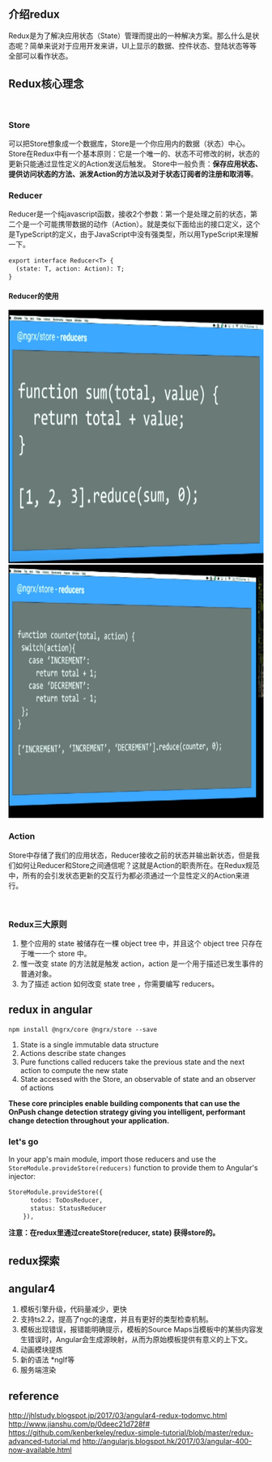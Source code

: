 ## 介绍redux
Redux是为了解决应用状态（State）管理而提出的一种解决方案。那么什么是状态呢？简单来说对于应用开发来讲，UI上显示的数据、控件状态、登陆状态等等全部可以看作状态。


## Redux核心理念
<img src="http://note.youdao.com/yws/api/personal/file/C6857B9A982B483EB0E75EA4ACDF37E0?method=download&shareKey=222e4fd7cd5ccdf5f313ca5d7086a83c" alt="">

### Store
可以把Store想象成一个数据库，Store是一个你应用内的数据（状态）中心。Store在Redux中有一个基本原则：它是一个唯一的、状态不可修改的树，状态的更新只能通过显性定义的Action发送后触发。
Store中一般负责：**保存应用状态、提供访问状态的方法、派发Action的方法以及对于状态订阅者的注册和取消等**。

### Reducer
Reducer是一个纯javascript函数，接收2个参数：第一个是处理之前的状态，第二个是一个可能携带数据的动作（Action）。就是类似下面给出的接口定义，这个是TypeScript的定义，由于JavaScript中没有强类型，所以用TypeScript来理解一下。
```
export interface Reducer<T> {
  (state: T, action: Action): T;
}
```

#### Reducer的使用
<img src="https://github.com/Zaynex/practice/blob/master/work/angualr2/reduce.png" width="800" height="500">
<img src="https://github.com/Zaynex/practice/blob/master/work/angualr2/reducer2.png" width="800" height="500">

### Action
Store中存储了我们的应用状态，Reducer接收之前的状态并输出新状态，但是我们如何让Reducer和Store之间通信呢？这就是Action的职责所在。在Redux规范中，所有的会引发状态更新的交互行为都必须通过一个显性定义的Action来进行。

<img src="https://cdn-images-1.medium.com/max/800/1*CBfav7WP_SuV_UV87N1_Og.png" alt="">

### Redux三大原则
1. 整个应用的 state 被储存在一棵 object tree 中，并且这个 object tree 只存在于唯一一个 store 中。
2. 惟一改变 state 的方法就是触发 action，action 是一个用于描述已发生事件的普通对象。
3. 为了描述 action 如何改变 state tree ，你需要编写 reducers。

## redux in angular

```
npm install @ngrx/core @ngrx/store --save
```
1. State is a single immutable data structure
2. Actions describe state changes
3. Pure functions called reducers take the previous state and the next action to compute the new state
4. State accessed with the Store, an observable of state and an observer of actions

**These core principles enable building components that can use the OnPush change detection strategy giving you intelligent, performant change detection throughout your application.**

### let's go
In your app's main module, import those reducers and use the `StoreModule.provideStore(reducers)` function to provide them to Angular's injector:
```
StoreModule.provideStore({
      todos: ToDosReducer,
      status: StatusReducer
    }),
```

**注意：在redux里通过createStore(reducer, state) 获得store的。**


## redux探索


## angular4
1. 模板引擎升级，代码量减少，更快
2. 支持ts2.2，提高了ngc的速度，并且有更好的类型检查机制。
3. 模板出现错误，报错能明确提示，模板的Source Maps当模板中的某些内容发生错误时，Angular会生成源映射，从而为原始模板提供有意义的上下文。
4. 动画模块提炼
5. 新的语法 *ngIf等
6. 服务端渲染

## reference
http://jhlstudy.blogspot.jp/2017/03/angular4-redux-todomvc.html
http://www.jianshu.com/p/0deec21d728f#
https://github.com/kenberkeley/redux-simple-tutorial/blob/master/redux-advanced-tutorial.md
http://angularjs.blogspot.hk/2017/03/angular-400-now-available.html

